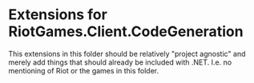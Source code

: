 # Extensions for RiotGames.Client.CodeGeneration

This extensions in this folder should be relatively "project agnostic" and merely add things that should already be included with .NET. I.e. no mentioning of Riot or the games in this folder.
